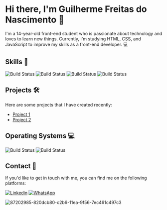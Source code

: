 # Hi there, I'm Guilherme Freitas do Nascimento 👋 

I'm a 14-year-old front-end student who is passionate about technology and loves to learn new things. Currently, I'm studying HTML, CSS, and JavaScript to improve my skills as a front-end developer. 💻

## Skills 🚀

![Build Status](https://img.shields.io/badge/HTML5-E34F26?style=for-the-badge&logo=html5&logoColor=white)
![Build Status](https://img.shields.io/badge/CSS3-1572B6?style=for-the-badge&logo=css3&logoColor=white)
![Build Status](https://img.shields.io/badge/JavaScript-323330?style=for-the-badge&logo=javascript&logoColor=F7DF1E)
![Build Status](https://img.shields.io/badge/GIT-E44C30?style=for-the-badge&logo=git&logoColor=white)

## Projects 🛠️

Here are some projects that I have created recently:

- [Project 1](https://github.com/SrFreitass/codelandia-mine)
- [Project 2](https://github.com/SrFreitass/codelandia-portfolio-fictice)

## Operating Systems 💻

![Build Status](https://img.shields.io/badge/Windows-0078D6?style=for-the-badge&logo=windows&logoColor=white)
![Build Status](https://img.shields.io/badge/Zorin%20OS-0CC1F3?style=for-the-badge&logo=zorin&logoColor=white)

## Contact 📱

If you'd like to get in touch with me, you can find me on the following platforms:

[![Linkedin](https://img.shields.io/badge/LinkedIn-0077B5?style=for-the-badge&logo=linkedin&logoColor=white)](https://www.linkedin.com/in/guilherme-freitas-do-nascimento-53b804266/)
[![WhatsApp](https://img.shields.io/badge/WhatsApp-%2325D366.svg?style=for-the-badge&logo=WhatsApp&logoColor=white)](https://wa.me/5567996608368)

![87202985-820dcb80-c2b6-11ea-9f56-7ec461c497c3](https://user-images.githubusercontent.com/121752740/221466113-b8735921-eb72-4b39-8997-3e31bf1fa28f.gif)


